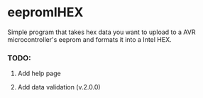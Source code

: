 # eepromIHEX

Simple program that takes hex data you want to upload to a AVR microcontroller's eeprom and formats it into a Intel HEX.

### TODO: 

1. Add help page

2. Add data validation (v.2.0.0)
